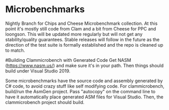 # Microbenchmarks
Nightly Branch for Chips and Cheese Microbenchmark collection.  At this point it's mostly still code from Clam and a bit from Cheese for PPC and loongson.  This will be updated more regularly but will not get any stability/quality guarantees.  Stable releases will follow in the future as the direction of the test suite is formally established and the repo is cleaned up to match.

#Building Clammicrobench with Generated Code
Get NASM (https://www.nasm.us/) and make sure it's in your path. Then things should build under Visual Studio 2019.

Some microbenchmarks have the source code and assembly generated by C# code, to avoid crazy stuff like self modifying code. For clammicrobench, build/run the AsmGen project. Pass "autocopy" on the command line to have it automatically place generated ASM files for Visual Studio. Then, the clammicrobench project should build.
